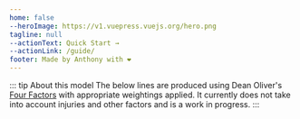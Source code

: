 ```yaml
---
home: false
--heroImage: https://v1.vuepress.vuejs.org/hero.png
tagline: null
--actionText: Quick Start →
--actionLink: /guide/
footer: Made by Anthony with ❤️
---
```


::: tip About this model
The below lines are produced using Dean Oliver's [Four Factors](https://www.basketball-reference.com/about/factors.html) with appropriate weightings applied. It currently does not take into account injuries and other factors and is a work in progress.
:::

<nbamatches></nbamatches>

